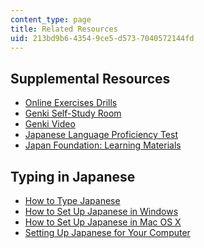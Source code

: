 ```yaml
---
content_type: page
title: Related Resources
uid: 213bd9b6-4354-9ce5-d573-7040572144fd
---
```


Supplemental Resources
----------------------

*   [Online Exercises Drills](http://web.mit.edu/21f.501/www/review.html)
*   [Genki Self-Study Room](http://genki.japantimes.co.jp/self_en)
*   [Genki Video](http://genki.japantimes.co.jp/self/genki-movie)
*   [Japanese Language Proficiency Test](http://www.jlpt.jp/e/)
*   [Japan Foundation: Learning Materials](https://www.jpf.go.jp/e/project/japanese/education/resource/index.html)

Typing in Japanese
------------------

*   [How to Type Japanese](https://www.coscom.co.jp/learnjapanese801/index.html)
*   [How to Set Up Japanese in Windows](http://www.coscom.co.jp/learnjapanese801/install_ime.html)
*   [How to Set Up Japanese in Mac OS X](https://redcocoon.org/cab/mysoft.html)
*   [Setting Up Japanese for Your Computer](http://www.guidetojapanese.org/learn/resources/setup)